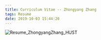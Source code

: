 ```yaml
---
title: Curriculum Vitae -- Zhongyang Zhang
tags: Resume
date: 2019-10-03 15:44:20
---
```


![Resume_ZhongyangZhang_HUST](cv.png)

